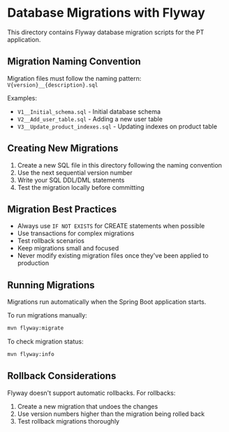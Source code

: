 # Database Migrations with Flyway

This directory contains Flyway database migration scripts for the PT application.

## Migration Naming Convention

Migration files must follow the naming pattern: `V{version}__{description}.sql`

Examples:
- `V1__Initial_schema.sql` - Initial database schema
- `V2__Add_user_table.sql` - Adding a new user table
- `V3__Update_product_indexes.sql` - Updating indexes on product table

## Creating New Migrations

1. Create a new SQL file in this directory following the naming convention
2. Use the next sequential version number
3. Write your SQL DDL/DML statements
4. Test the migration locally before committing

## Migration Best Practices

- Always use `IF NOT EXISTS` for CREATE statements when possible
- Use transactions for complex migrations
- Test rollback scenarios
- Keep migrations small and focused
- Never modify existing migration files once they've been applied to production

## Running Migrations

Migrations run automatically when the Spring Boot application starts.

To run migrations manually:
```bash
mvn flyway:migrate
```

To check migration status:
```bash
mvn flyway:info
```

## Rollback Considerations

Flyway doesn't support automatic rollbacks. For rollbacks:
1. Create a new migration that undoes the changes
2. Use version numbers higher than the migration being rolled back
3. Test rollback migrations thoroughly

